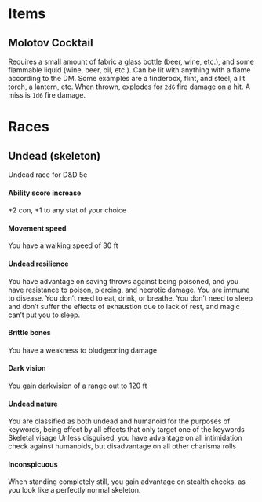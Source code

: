 # Items

## Molotov Cocktail

Requires a small amount of fabric a glass bottle (beer, wine, etc.), and some flammable liquid (wine, beer, oil, etc.). Can be lit with anything with a flame according to the DM. Some examples are a tinderbox, flint, and steel, a lit torch, a lantern, etc. When thrown, explodes for `2d6` fire damage on a hit. A miss is `1d6` fire damage.

# Races

## Undead (skeleton)

Undead race for D&D 5e
#### Ability score increase
+2 con,
+1 to any stat of your choice
#### Movement speed
You have a walking speed of 30 ft
#### Undead resilience
You have advantage on saving throws against being poisoned, and you have resistance to poison, piercing, and necrotic damage.
You are immune to disease.
You don’t need to eat, drink, or breathe.
You don’t need to sleep and don’t suffer the effects of exhaustion due to lack of rest, and magic can’t put you to sleep.
#### Brittle bones
You have a weakness to bludgeoning damage
#### Dark vision
You gain darkvision of a range out to 120 ft
#### Undead nature
You are classified as both undead and humanoid for the purposes of keywords, being effect by all effects that only target one of the keywords
Skeletal visage
Unless disguised, you have advantage on all intimidation check against humanoids, but disadvantage on all other charisma rolls
#### Inconspicuous
When standing completely still, you gain advantage on stealth checks, as you look like a perfectly normal skeleton.
